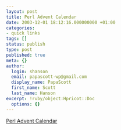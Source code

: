 ```yaml
---
layout: post
title: Perl Advent Calendar
date: 2003-12-01 18:12:16.000000000 +01:00
categories:
- quick links
tags: []
status: publish
type: post
published: true
meta: {}
author:
  login: shanson
  email: papascott-wp@gmail.com
  display_name: PapaScott
  first_name: Scott
  last_name: Hanson
excerpt: !ruby/object:Hpricot::Doc
  options: {}
---
```

<p><a title="On the first day of Advent my camel gave to me..." href="http://laughingmeme.org/archives/001486.html#001486">Perl Advent Calendar</a></p>
